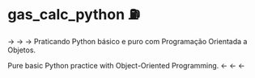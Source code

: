 # gas_calc_python ⛽

-> -> -> Praticando Python básico e puro com Programação Orientada a Objetos.

Pure basic Python practice with Object-Oriented Programming. <- <- <-
